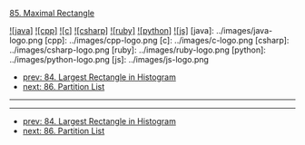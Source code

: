 [85. Maximal Rectangle](https://leetcode.com/problems/maximal-rectangle/)

[![java]](../java/085-maximal-rectangle.md)
[![cpp]](../cpp/085-maximal-rectangle.md)
[![c]](../c/085-maximal-rectangle.md)
[![csharp]](../csharp/085-maximal-rectangle.md)
[![ruby]](../ruby/085-maximal-rectangle.md)
[![python]](../python/085-maximal-rectangle.md)
[![js]](../js/085-maximal-rectangle.md)
[java]: ../images/java-logo.png
[cpp]: ../images/cpp-logo.png
[c]: ../images/c-logo.png
[csharp]: ../images/csharp-logo.png
[ruby]: ../images/ruby-logo.png
[python]: ../images/python-logo.png
[js]: ../images/js-logo.png

- [prev: 84. Largest Rectangle in Histogram](084-largest-rectangle-in-histogram.md)
- [next: 86. Partition List](086-partition-list.md)

---


---

- [prev: 84. Largest Rectangle in Histogram](084-largest-rectangle-in-histogram.md)
- [next: 86. Partition List](086-partition-list.md)
